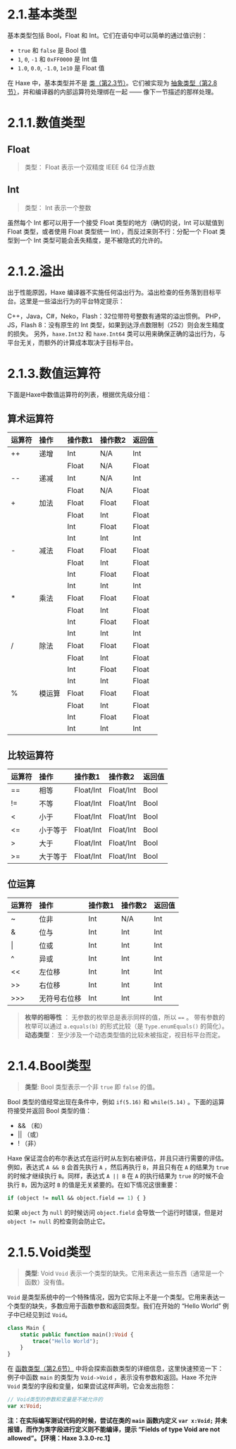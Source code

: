 # 2.1.基本类型

基本类型包括 Bool，Float 和 Int。它们在语句中可以简单的通过值识别：

- `true` 和 `false` 是 Bool 值
- `1`, `0`, `-1` 和 `0xFF0000` 是 Int 值
- `1.0`, `0.0`, `-1.0`, `1e10` 是 Float 值

在 Haxe 中，基本类型并不是 [类（第2.3节）](http:///#)。它们被实现为 [抽象类型（第2.8节）](http:///#)，并和编译器的内部运算符处理绑在一起 —— 像下一节描述的那样处理。



# 2.1.1.数值类型

## Float

> 类型： Float
> 表示一个双精度 IEEE 64 位浮点数

## Int

> 类型： Int
> 表示一个整数

虽然每个 Int 都可以用于一个接受 Float 类型的地方（确切的说，Int 可以赋值到 Float 类型，或者使用 Float 类型统一 Int），而反过来则不行：分配一个 Float 类型到一个 Int 类型可能会丢失精度，是不被隐式的允许的。



# 2.1.2.溢出

出于性能原因，Haxe 编译器不实施任何溢出行为。溢出检查的任务落到目标平台。这里是一些溢出行为的平台特定提示：

C++，Java，C#，Neko，Flash：32位带符号整数有通常的溢出惯例。
 PHP，JS，Flash 8：没有原生的 Int 类型，如果到达浮点数限制（252）则会发生精度的损失。
 另外，`haxe.Int32` 和 `haxe.Int64` 类可以用来确保正确的溢出行为，与平台无关，而额外的计算成本取决于目标平台。



# 2.1.3.数值运算符

下面是Haxe中数值运算符的列表，根据优先级分组：

## 算术运算符

| 运算符 | 操作   | 操作数1 | 操作数2 | 返回值 |
| :----- | :----- | :------ | :------ | :----- |
| ++     | 递增   | Int     | N/A     | Int    |
|        |        | Float   | N/A     | Float  |
| --     | 递减   | Int     | N/A     | Int    |
|        |        | Float   | N/A     | Float  |
| +      | 加法   | Float   | Float   | Float  |
|        |        | Float   | Int     | Float  |
|        |        | Int     | Float   | Float  |
|        |        | Int     | Int     | Int    |
| -      | 减法   | Float   | Float   | Float  |
|        |        | Float   | Int     | Float  |
|        |        | Int     | Float   | Float  |
|        |        | Int     | Int     | Int    |
| *      | 乘法   | Float   | Float   | Float  |
|        |        | Float   | Int     | Float  |
|        |        | Int     | Float   | Float  |
|        |        | Int     | Int     | Int    |
| /      | 除法   | Float   | Float   | Float  |
|        |        | Float   | Int     | Float  |
|        |        | Int     | Float   | Float  |
|        |        | Int     | Int     | Float  |
| %      | 模运算 | Float   | Float   | Float  |
|        |        | Float   | Int     | Float  |
|        |        | Int     | Float   | Float  |
|        |        | Int     | Int     | Int    |

## 比较运算符

| 运算符 | 操作     | 操作数1   | 操作数2   | 返回值 |
| :----- | :------- | :-------- | :-------- | :----- |
| ==     | 相等     | Float/Int | Float/Int | Bool   |
| !=     | 不等     | Float/Int | Float/Int | Bool   |
| <      | 小于     | Float/Int | Float/Int | Bool   |
| <=     | 小于等于 | Float/Int | Float/Int | Bool   |
| >      | 大于     | Float/Int | Float/Int | Bool   |
| >=     | 大于等于 | Float/Int | Float/Int | Bool   |

## 位运算

| 运算符 | 操作         | 操作数1 | 操作数2 | 返回值 |
| :----- | :----------- | :------ | :------ | :----- |
| ~      | 位非         | Int     | N/A     | Int    |
| &      | 位与         | Int     | Int     | Int    |
| \|     | 位或         | Int     | Int     | Int    |
| ^      | 异或         | Int     | Int     | Int    |
| <<     | 左位移       | Int     | Int     | Int    |
| >>     | 右位移       | Int     | Int     | Int    |
| >>>    | 无符号右位移 | Int     | Int     | Int    |

> **枚举的相等性** ：
> 无参数的枚举总是表示同样的值，所以 `==` 。
> 带有参数的枚举可以通过 `a.equals(b)` 的形式比较（是 `Type.enumEquals()` 的简化）。
> **动态类型**：
> 至少涉及一个动态类型值的比较未被指定，视目标平台而定。



# 2.1.4.Bool类型

> **类型**:
> Bool 类型表示一个非 `true` 即 `false` 的值。

Bool 类型的值经常出现在条件中，例如 `if(5.16)` 和 `while(5.14)` 。下面的运算符接受并返回 Bool 类型的值：

- && （和）
- || （或）
- ! （非）

Haxe 保证混合的布尔表达式在运行时从左到右被评估，并且只进行需要的评估。
 例如，表达式 `A && B` 会首先执行 `A` ，然后再执行 `B`，并且只有在 `A` 的结果为 `true` 的时候才继续执行 `B`。同样，表达式 `A || B` 在 `A` 的执行结果为 `true` 的时候不会执行 `B`，因为这时 `B` 的值是无关紧要的。在如下情况这很重要：

```haxe
if (object != null && object.field == 1) { }
```

如果 `object` 为 `null` 的时候访问 `object.field` 会导致一个运行时错误，但是对 `object != null` 的检查则会防止它。



# 2.1.5.Void类型

> **类型**: Void
> `Void` 表示一个类型的缺失。它用来表达一些东西（通常是一个函数）没有值。

`Void` 是类型系统中的一个特殊情况，因为它实际上不是一个类型。它用来表达一个类型的缺失，多数应用于函数参数和返回类型。我们在开始的 “Hello World” 例子中已经见到过 `Void`。

```haxe
class Main {
    static public function main():Void {
        trace("Hello World");
    }
}
```

在 [函数类型（第2.6节）](http:///#) 中将会探索函数类型的详细信息，这里快速预览一下：例子中函数 `main` 的类型为 `Void->Void` ，表示没有参数和返回。Haxe 不允许 `Void` 类型的字段和变量，如果尝试这样声明，它会发出抱怨：

```haxe
// Void类型的参数和变量是不被允许的 
var x:Void;
```

**注：在实际编写测试代码的时候，尝试在类的 `main` 函数内定义 `var x:Void;` 并未报错，而作为类字段进行定义则不能编译，提示 “Fields of type Void are not allowed”。【环境：Haxe 3.3.0-rc.1】**

